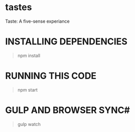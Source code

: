 # tastes
Taste: A five-sense experiance

# INSTALLING DEPENDENCIES #
> npm install

# RUNNING THIS CODE #
> npm start

# GULP AND BROWSER SYNC#
> gulp watch
